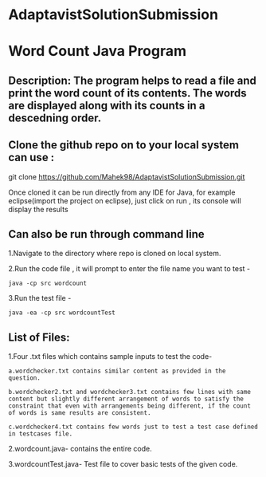 # AdaptavistSolutionSubmission

# Word Count Java Program

## Description: The program helps to read a file and print the word count of its contents. The words are displayed along with its counts in a descedning order.

## Clone the github repo on to your local system can use :

git clone https://github.com/Mahek98/AdaptavistSolutionSubmission.git 

Once cloned it can be run directly from any IDE for Java, for example eclipse(import the project on eclipse), just click on run , its console will display the results

## Can also be run through command line

1.Navigate to the directory where repo is cloned on local system.

2.Run the code file , it will prompt to enter the file name you want to test - 

    java -cp src wordcount 

3.Run the test file - 

    java -ea -cp src wordcountTest



## List of Files:

1.Four .txt files which contains sample inputs to test the code- 

    a.wordchecker.txt contains similar content as provided in the question.
    
    b.wordchecker2.txt and wordchecker3.txt contains few lines with same content but slightly different arrangement of words to satisfy the constraint that even with arrangements being different, if the count of words is same results are consistent.
    
    c.wordchecker4.txt contains few words just to test a test case defined in testcases file.

2.wordcount.java- contains the entire code.

3.wordcountTest.java- Test file to cover basic tests of the given code.


